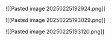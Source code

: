  ![[Pasted image 20250225192924.png]]


![[Pasted image 20250225193029.png]]

![[Pasted image 20250225193120.png]]


